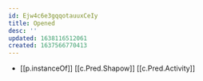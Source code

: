 ```yaml
---
id: Ejw4c6e3gqqotauuxCeIy
title: Opened
desc: ''
updated: 1638116512061
created: 1637566770413
---
```


- [[p.instanceOf]] [[c.Pred.Shapow]] [[c.Pred.Activity]]

